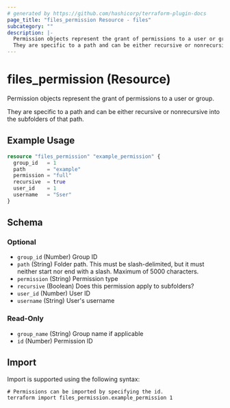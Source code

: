 ```yaml
---
# generated by https://github.com/hashicorp/terraform-plugin-docs
page_title: "files_permission Resource - files"
subcategory: ""
description: |-
  Permission objects represent the grant of permissions to a user or group.
  They are specific to a path and can be either recursive or nonrecursive into the subfolders of that path.
---
```


# files_permission (Resource)

Permission objects represent the grant of permissions to a user or group.



They are specific to a path and can be either recursive or nonrecursive into the subfolders of that path.

## Example Usage

```terraform
resource "files_permission" "example_permission" {
  group_id   = 1
  path       = "example"
  permission = "full"
  recursive  = true
  user_id    = 1
  username   = "Sser"
}
```

<!-- schema generated by tfplugindocs -->
## Schema

### Optional

- `group_id` (Number) Group ID
- `path` (String) Folder path. This must be slash-delimited, but it must neither start nor end with a slash. Maximum of 5000 characters.
- `permission` (String) Permission type
- `recursive` (Boolean) Does this permission apply to subfolders?
- `user_id` (Number) User ID
- `username` (String) User's username

### Read-Only

- `group_name` (String) Group name if applicable
- `id` (Number) Permission ID

## Import

Import is supported using the following syntax:

```shell
# Permissions can be imported by specifying the id.
terraform import files_permission.example_permission 1
```
